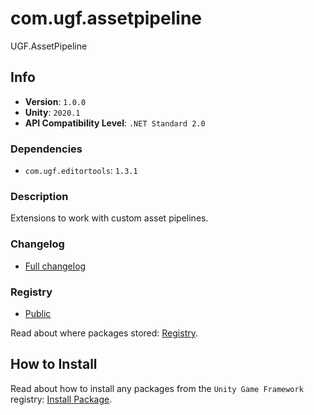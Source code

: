 # com.ugf.assetpipeline

UGF.AssetPipeline

## Info

- **Version**: `1.0.0`
- **Unity**: `2020.1`
- **API Compatibility Level**: `.NET Standard 2.0`

### Dependencies

- `com.ugf.editortools`: `1.3.1`


### Description

Extensions to work with custom asset pipelines.

### Changelog

- [Full changelog](changelog.md)

### Registry

- [Public](https://bintray.com/unity-game-framework/public)

Read about where packages stored: [Registry](https://github.com/unity-game-framework/organization/blob/master/docs/registry.md).

## How to Install

Read about how to install any packages from the `Unity Game Framework` registry: [Install Package](https://github.com/unity-game-framework/organization/blob/master/docs/install-packages.md).
